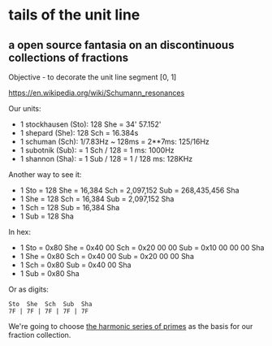 # tails of the unit line
## a open source fantasia on an discontinuous collections of fractions

Objective - to decorate the unit line segment [0, 1]

https://en.wikipedia.org/wiki/Schumann_resonances

Our units:

* 1 stockhausen (Sto): 128 She = 34' 57.152'
* 1 shepard (She): 128 Sch = 16.384s
* 1 schuman (Sch): 1/7.83Hz ~ 128ms = 2**7ms: 125/16Hz
* 1 subotnik (Sub): = 1 Sch / 128 = 1 ms: 1000Hz
* 1 shannon (Sha): = 1 Sub / 128 = 1 / 128 ms: 128KHz

Another way to see it:

* 1 Sto = 128 She = 16,384 Sch = 2,097,152 Sub = 268,435,456 Sha
* 1 She = 128 Sch = 16,384 Sub = 2,097,152 Sha
* 1 Sch = 128 Sub = 16,384 Sha
* 1 Sub = 128 Sha

In hex:

* 1 Sto = 0x80 She = 0x40 00 Sch = 0x20 00 00 Sub = 0x10 00 00 00 Sha
* 1 She = 0x80 Sch = 0x40 00 Sub = 0x20 00 00 Sha
* 1 Sch = 0x80 Sub = 0x40 00 Sha
* 1 Sub = 0x80 Sha

Or as digits:

    Sto  She  Sch  Sub  Sha
    7F | 7F | 7F | 7F | 7F

We're going to choose 
[the harmonic series of primes](http://mathworld.wolfram.com/HarmonicSeriesofPrimes.html) 
as the basis for our fraction collection.
